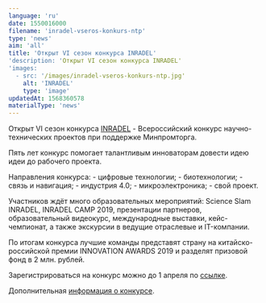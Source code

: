 ```yaml
---
language: 'ru'
date: 1550016000
filename: 'inradel-vseros-konkurs-ntp'
type: 'news'
aim: 'all'
title: 'Открыт VI сезон конкурса INRADEL'
'description: 'Открыт VI сезон конкурса INRADEL'
'images:
  - src: '/images/inradel-vseros-konkurs-ntp.jpg'
    alt: 'INRADEL'
    type: 'image'
updatedAt: 1568360578
materialType: 'news'
---
```

Открыт VI сезон конкурса [INRADEL](https://vk.com/inradel) - Всероссийский конкурс научно-технических проектов при поддержке Минпромторга.

Пять лет конкурс помогает талантливым инноваторам довести идею идеи до рабочего проекта.

Направления конкурса: - цифровые технологии; - биотехнологии; - связь и навигация; - индустрия 4.0; - микроэлектроника; - свой проект.

Участников ждёт много образовательных мероприятий: Science Slam INRADEL, INRADEL CAMP 2019, презентации партнеров, образовательный видеокурс, международные выставки, кейс-чемпионат, а также экскурсии в ведущие отраслевые и IT-компании.

По итогам конкурса лучшие команды представят страну на китайско-российской премии INNOVATION AWARDS 2019 и разделят призовой фонд в 2 млн. рублей.

Зарегистрироваться на конкурс можно до 1 апреля по [ссылке](http://inradel.ru/portals).

Дополнительная [информация о конкурсе](http://inradel.ru/about).
